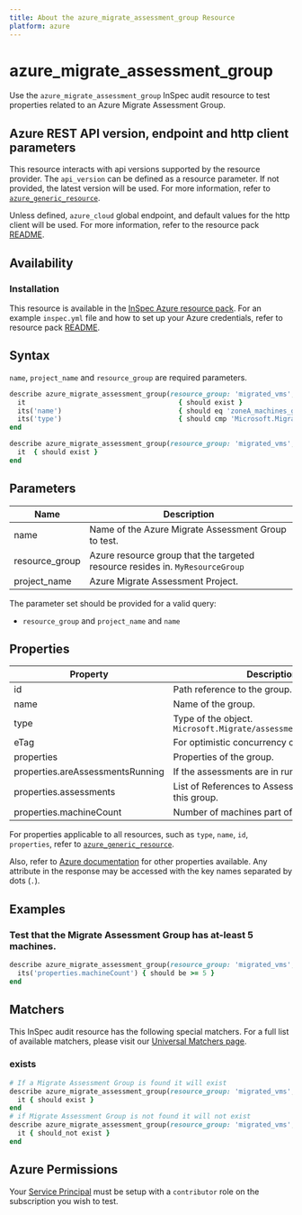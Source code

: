 ```yaml
---
title: About the azure_migrate_assessment_group Resource
platform: azure
---
```


# azure_migrate_assessment_group

Use the `azure_migrate_assessment_group` InSpec audit resource to test properties related to an Azure Migrate Assessment Group.

## Azure REST API version, endpoint and http client parameters

This resource interacts with api versions supported by the resource provider.
The `api_version` can be defined as a resource parameter.
If not provided, the latest version will be used.
For more information, refer to [`azure_generic_resource`](azure_generic_resource.md).

Unless defined, `azure_cloud` global endpoint, and default values for the http client will be used.
For more information, refer to the resource pack [README](../../README.md).

## Availability

### Installation

This resource is available in the [InSpec Azure resource pack](https://github.com/inspec/inspec-azure).
For an example `inspec.yml` file and how to set up your Azure credentials, refer to resource pack [README](../../README.md#Service-Principal).

## Syntax

`name`, `project_name` and `resource_group` are required parameters.

```ruby
describe azure_migrate_assessment_group(resource_group: 'migrated_vms', project_name: 'zoneA_migrate_assessment_project', name: 'zoneA_machines_group') do
  it                                      { should exist }
  its('name')                             { should eq 'zoneA_machines_group' }
  its('type')                             { should cmp 'Microsoft.Migrate/assessmentProjects/groups' }
end
```

```ruby
describe azure_migrate_assessment_group(resource_group: 'migrated_vms', project_name: 'zoneA_migrate_assessment_project', name: 'zoneA_machines_group') do
  it  { should exist }
end
```
## Parameters

| Name           | Description                                                                      |
|----------------|----------------------------------------------------------------------------------|
| name           | Name of the Azure Migrate Assessment Group to test.                                   |
| resource_group | Azure resource group that the targeted resource resides in. `MyResourceGroup`    |
| project_name   | Azure Migrate Assessment Project.                                                |

The parameter set should be provided for a valid query:
- `resource_group` and `project_name` and `name`

## Properties

| Property                      | Description                                                       |
|-------------------------------|-------------------------------------------------------------------|
| id                            | Path reference to the group.                                      |
| name                          | Name of the group.                                                |
| type                          | Type of the object. `Microsoft.Migrate/assessmentProjects/groups` |
| eTag                          | For optimistic concurrency control.                               |
| properties                    | Properties of the group.                                          |
| properties.areAssessmentsRunning | If the assessments are in running state.                       |
| properties.assessments        | List of References to Assessments created on this group.          |
| properties.machineCount       | Number of machines part of this group.                            |



For properties applicable to all resources, such as `type`, `name`, `id`, `properties`, refer to [`azure_generic_resource`](azure_generic_resource.md#properties).

Also, refer to [Azure documentation](https://docs.microsoft.com/en-us/rest/api/migrate/assessment/groups/get) for other properties available.
Any attribute in the response may be accessed with the key names separated by dots (`.`).

## Examples

### Test that the Migrate Assessment Group has at-least 5 machines.

```ruby
describe azure_migrate_assessment_group(resource_group: 'migrated_vms', project_name: 'zoneA_migrate_assessment_project', name: 'zoneA_machines_group') do
  its('properties.machineCount') { should be >= 5 }
end
```

## Matchers

This InSpec audit resource has the following special matchers. For a full list of available matchers, please visit our [Universal Matchers page](/inspec/matchers/).

### exists

```ruby
# If a Migrate Assessment Group is found it will exist
describe azure_migrate_assessment_group(resource_group: 'migrated_vms', project_name: 'zoneA_migrate_assessment_project', name: 'zoneA_machines_group') do
  it { should exist }
end
# if Migrate Assessment Group is not found it will not exist
describe azure_migrate_assessment_group(resource_group: 'migrated_vms', project_name: 'zoneA_migrate_assessment_project', name: 'zoneA_machines_group') do
  it { should_not exist }
end
```

## Azure Permissions

Your [Service Principal](https://docs.microsoft.com/en-us/azure/azure-resource-manager/resource-group-create-service-principal-portal) must be setup with a `contributor` role on the subscription you wish to test.
